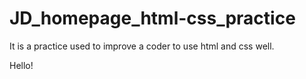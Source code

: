 # JD_homepage_html-css_practice
It is a practice used to improve a coder to use html and css well.

Hello!
